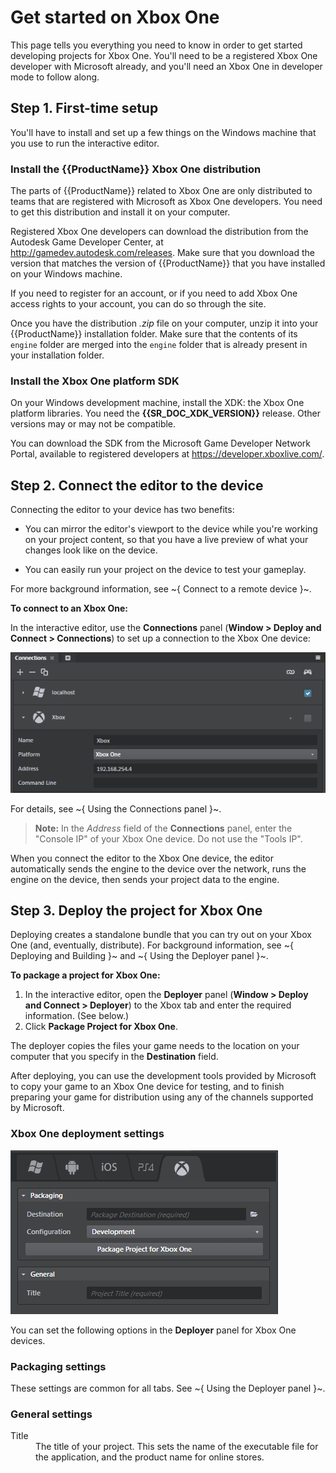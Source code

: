 # Get started on Xbox One

This page tells you everything you need to know in order to get started developing projects for Xbox One. You'll need to be a registered Xbox One developer with Microsoft already, and you'll need an Xbox One in developer mode to follow along.

## Step 1. First-time setup

You'll have to install and set up a few things on the Windows machine that you use to run the interactive editor.

### Install the {{ProductName}} Xbox One distribution

The parts of {{ProductName}} related to Xbox One are only distributed to teams that are registered with Microsoft as Xbox One developers. You need to get this distribution and install it on your computer.

Registered Xbox One developers can download the distribution from the Autodesk Game Developer Center, at <http://gamedev.autodesk.com/releases>.  Make sure that you download the version that matches the version of {{ProductName}} that you have installed on your Windows machine.

If you need to register for an account, or if you need to add Xbox One access rights to your account, you can do so through the site.

Once you have the distribution *.zip* file on your computer, unzip it into your {{ProductName}} installation folder. Make sure that the contents of its `engine` folder are merged into the `engine` folder that is already present in your installation folder.

### Install the Xbox One platform SDK

On your Windows development machine, install the XDK: the Xbox One platform libraries. You need the **{{SR_DOC_XDK_VERSION}}** release. Other versions may or may not be compatible.

You can download the SDK from the Microsoft Game Developer Network Portal, available to registered developers at <https://developer.xboxlive.com/>.

## Step 2. Connect the editor to the device

Connecting the editor to your device has two benefits:

-	You can mirror the editor's viewport to the device while you're working on your project content, so that you have a live preview of what your changes look like on the device.

-	You can easily run your project on the device to test your gameplay.

For more background information, see ~{ Connect to a remote device }~.

**To connect to an Xbox One:**

In the interactive editor, use the **Connections** panel (**Window > Deploy and Connect > Connections**) to set up a connection to the Xbox One device:

![Connect to Xbox One](../images/connect_xbox.png)

For details, see ~{ Using the Connections panel }~.

>	**Note:** In the *Address* field of the **Connections** panel, enter the "Console IP" of your Xbox One device. Do not use the "Tools IP".

When you connect the editor to the Xbox One device, the editor automatically sends the engine to the device over the network, runs the engine on the device, then sends your project data to the engine.

## Step 3. Deploy the project for Xbox One

Deploying creates a standalone bundle that you can try out on your Xbox One (and, eventually, distribute). For background information, see ~{ Deploying and Building }~ and ~{ Using the Deployer panel }~.

**To package a project for Xbox One:**

1.	In the interactive editor, open the **Deployer** panel (**Window > Deploy and Connect > Deployer**) to the Xbox tab and enter the required information. (See below.)
2.	Click **Package Project for Xbox One**.

The deployer copies the files your game needs to the location on your computer that you specify in the **Destination** field.

After deploying, you can use the development tools provided by Microsoft to copy your game to an Xbox One device for testing, and to finish preparing your game for distribution using any of the channels supported by Microsoft.

### Xbox One deployment settings

![Xbox One Deployer](../images/deployer_xboxone.png)

You can set the following options in the **Deployer** panel for Xbox One devices.

### Packaging settings

These settings are common for all tabs. See ~{ Using the Deployer panel }~.

### General settings
<dl>
<dt>Title</dt>

<dd>The title of your project. This sets the name of the executable file for the application, and the product name for online stores.</dd>
</dl>
